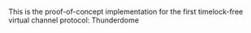 This is the proof-of-concept implementation for the first timelock-free virtual channel protocol: Thunderdome
